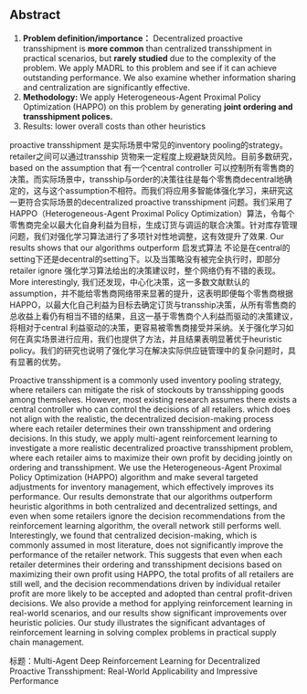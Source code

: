 ## Abstract
1. **Problem definition/importance：** Decentralized proactive transshipment is **more common** than centralized transshipment in practical scenarios, but **rarely studied** due to the complexity of the problem. We apply MADRL to this problem and see if it can achieve outstanding performance. We also examine whether information sharing and centralization are significantly effective. 
2. **Methodology:** We apply Heterogeneous-Agent Proximal Policy Optimization (HAPPO) on this problem by generating **joint ordering and transshipment polices.** 
3. Results: lower overall costs than other heuristics

proactive transshipment 是实际场景中常见的inventory pooling的strategy。retailer之间可以通过transship 货物来一定程度上规避缺货风险。目前多数研究，based on the assumption that 有一个central controller 可以控制所有零售商的决策。而实际场景中，transship与order的决策往往是每个零售商decentral地确定的，这与这个assumption不相符。而我们将应用多智能体强化学习，来研究这一更符合实际场景的decentralized proactive transshipment 问题。我们采用了HAPPO（Heterogeneous-Agent Proximal Policy Optimization）算法，令每个零售商完全以最大化自身利益为目标，生成订货与调运的联合决策。针对库存管理问题，我们对强化学习算法进行了多项针对性地调整，这有效提升了效果. Our results shows that our algorithms outperform 启发式算法 不论是在central的setting下还是decentral的setting下。以及当策略没有被完全执行时，即部分retailer ignore 强化学习算法给出的决策建议时，整个网络仍有不错的表现。More interestingly, 我们还发现，中心化决策，这一多数文献默认的assumption，并不能给零售商网络带来显著的提升，这表明即便每个零售商根据HAPPO，以最大化自己利益为目标去确定订货与transship决策，从所有零售商的总收益上看仍有相当不错的结果，且这一基于零售商个人利益而驱动的决策建议，将相对于central 利益驱动的决策，更容易被零售商接受并采纳。关于强化学习如何在真实场景进行应用，我们也提供了方法，并且结果表明显著优于heuristic policy。我们的研究也说明了强化学习在解决实际供应链管理中的复杂问题时，具有显著的优势。

Proactive transshipment is a commonly used inventory pooling strategy, where retailers can mitigate the risk of stockouts by transshipping goods among themselves. However, most existing research assumes there exists a central controller who can control the decisions of all retailers. which does not align with the realistic, the decentralized decision-making process where each retailer determines their own transshipment and ordering decisions. In this study, we apply multi-agent reinforcement learning to investigate a more realistic decentralized proactive transshipment problem, where each retailer aims to maximize their own profit by deciding jointly on ordering and transshipment. We use the Heterogeneous-Agent Proximal Policy Optimization (HAPPO) algorithm and make several targeted adjustments for inventory management, which effectively improves its performance. Our results demonstrate that our algorithms outperform heuristic algorithms in both centralized and decentralized settings, and even when some retailers ignore the decision recommendations from the reinforcement learning algorithm, the overall network still performs well. Interestingly, we found that centralized decision-making, which is commonly assumed in most literature, does not significantly improve the performance of the retailer network. This suggests that even when each retailer determines their ordering and transshipment decisions based on maximizing their own profit using HAPPO, the total profits of all retailers are still well, and the decision recommendations driven by individual retailer profit are more likely to be accepted and adopted than central profit-driven decisions. We also provide a method for applying reinforcement learning in real-world scenarios, and our results show significant improvements over heuristic policies. Our study illustrates the significant advantages of reinforcement learning in solving complex problems in practical supply chain management.


标题：Multi-Agent Deep Reinforcement Learning for Decentralized Proactive Transshipment: Real-World Applicability and Impressive Performance



